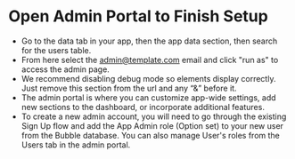 # Open Admin Portal to Finish Setup

* Go to the data tab in your app, then the app data section, then search for the users table.
* From here select the admin@template.com email and click "run as" to access the admin page.
* We recommend disabling debug mode so elements display correctly. Just remove this section from the url and any “&” before it.
* The admin portal is where you can customize app-wide settings, add new sections to the dashboard, or incorporate additional features.
* To create a new admin account, you will need to go through the existing Sign Up flow and add the App Admin role (Option set) to your new user from the Bubble database. You can also manage User's roles from the Users tab in the admin portal.
